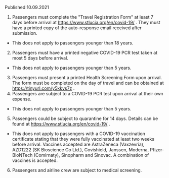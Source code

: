 Published 10.09.2021
1. Passengers must complete the "Travel Registration Form" at least 7 days before arrival at <a href="https://www.stlucia.org/en/covid-19/">https://www.stlucia.org/en/covid-19/</a> . They must have a printed copy of the auto-response email received after submission.
- This does not apply to passengers younger than 18 years.
2. Passengers must have a printed negative COVID-19 PCR test taken at most 5 days before arrival.
- This does not apply to passengers younger than 5 years.
3. Passengers must present a printed Health Screening Form upon arrival. The form must be completed on the day of travel and can be obtained at <a href="https://tinyurl.com/y5kkvs7z">https://tinyurl.com/y5kkvs7z</a> .
4. Passengers are subject to a COVID-19 PCR test upon arrival at their own expense.
- This does not apply to passengers younger than 5 years.
5. Passengers could be subject to quarantine for 14 days. Details can be found at <a href="https://www.stlucia.org/en/covid-19/">https://www.stlucia.org/en/covid-19/</a> .
- This does not apply to passengers with a COVID-19 vaccination certificate stating that they were fully vaccinated at least two weeks before arrival. Vaccines accepted are AstraZeneca (Vaxzevria), AZD1222 (SK Bioscience Co Ltd.), Covishield, Janssen, Moderna, Pfizer-BioNTech (Comirnaty), Sinopharm and Sinovac. A combination of vaccines is accepted. 
6. Passengers and airline crew are subject to medical screening.

